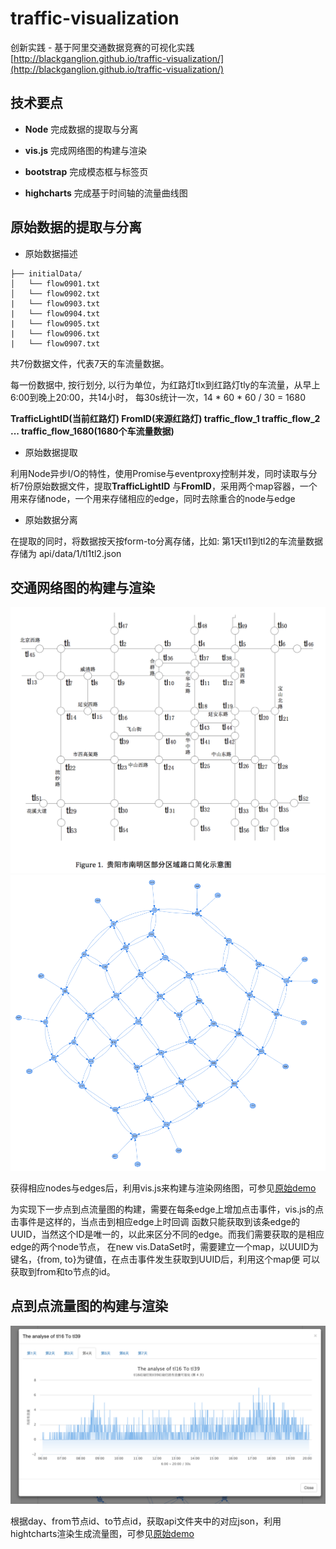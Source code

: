 # traffic-visualization
创新实践 - 基于阿里交通数据竞赛的可视化实践
[http://blackganglion.github.io/traffic-visualization/](http://blackganglion.github.io/traffic-visualization/)

## 技术要点

* **Node** 完成数据的提取与分离

* **vis.js** 完成网络图的构建与渲染

* **bootstrap** 完成模态框与标签页

* **highcharts** 完成基于时间轴的流量曲线图

## 原始数据的提取与分离

* 原始数据描述

```
├── initialData/
│   └── flow0901.txt
│   └── flow0902.txt
|   └── flow0903.txt
|   └── flow0904.txt
|   └── flow0905.txt
|   └── flow0906.txt
|   └── flow0907.txt
```

共7份数据文件，代表7天的车流量数据。

每一份数据中, 按行划分, 以行为单位，为红路灯tlx到红路灯tly的车流量，从早上6:00到晚上20:00，共14小时，
每30s统计一次，14 * 60 * 60 / 30 = 1680

**TrafficLightID(当前红路灯) FromID(来源红路灯) traffic_flow_1 traffic_flow_2 ... traffic_flow_1680(1680个车流量数据)**

* 原始数据提取

利用Node异步I/O的特性，使用Promise与eventproxy控制并发，同时读取与分析7份原始数据文件，提取**TrafficLightID**
与**FromID**，采用两个map容器，一个用来存储node，一个用来存储相应的edge，同时去除重合的node与edge

* 原始数据分离

在提取的同时，将数据按天按form-to分离存储，比如: 第1天tl1到tl2的车流量数据存储为 api/data/1/tl1tl2.json

## 交通网络图的构建与渲染

![traffic-pdf](images/traffic-pdf.png)
![traffic-network](images/traffic-network.png)

获得相应nodes与edges后，利用vis.js来构建与渲染网络图，可参见[原始demo](http://visjs.org/examples/network/edgeStyles/arrows.html)

为实现下一步点到点流量图的构建，需要在每条edge上增加点击事件，vis.js的点击事件是这样的，当点击到相应edge上时回调
函数只能获取到该条edge的UUID，当然这个ID是唯一的，以此来区分不同的edge。而我们需要获取的是相应edge的两个node节点，
在new vis.DataSet时，需要建立一个map，以UUID为键名，{from, to}为键值，在点击事件发生获取到UUID后，利用这个map便
可以获取到from和to节点的id。

## 点到点流量图的构建与渲染

![highcharts](images/hightcharts.png)

根据day、from节点id、to节点id，获取api文件夹中的对应json，利用hightcharts渲染生成流量图，可参见[原始demo](http://code.hcharts.cn/demos/hhhhx1)
